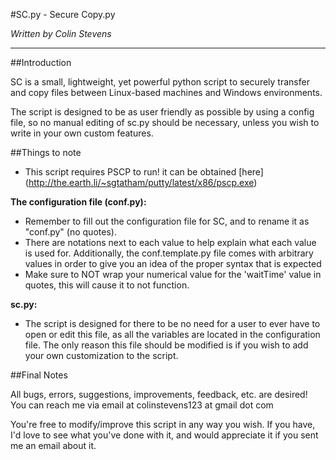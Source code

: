 #SC.py - Secure Copy.py

*Written by Colin Stevens*

----

##Introduction

SC is a small, lightweight, yet powerful python script to securely transfer and copy files
between Linux-based machines and Windows environments.

The script is designed to be as user friendly as possible by using a config file, so no
manual editing of sc.py should be necessary, unless you wish to write in your own custom
features.

##Things to note

* This script requires PSCP to run! it can be obtained [here] (http://the.earth.li/~sgtatham/putty/latest/x86/pscp.exe)

**The configuration file (conf.py):**

* Remember to fill out the configuration file for SC, and to rename it as "conf.py" (no quotes).
* There are notations next to each value to help explain what each value is used for. Additionally, the conf.template.py file comes with arbitrary values in order to give you an idea of the proper syntax that is expected
* Make sure to NOT wrap your numerical value for the 'waitTime' value in quotes, this will cause it to not function.

**sc.py:**

* The script is designed for there to be no need for a user to ever have to open or edit this file, as all the variables are located in the configuration file. The only
reason this file should be modified is if you wish to add your own customization to the script.

##Final Notes

All bugs, errors, suggestions, improvements, feedback, etc. are desired! You can reach me via
email at colinstevens123 at gmail dot com

You're free to modify/improve this script in any way you wish. If you have, I'd love to see
what you've done with it, and would appreciate it if you sent me an email about it.
